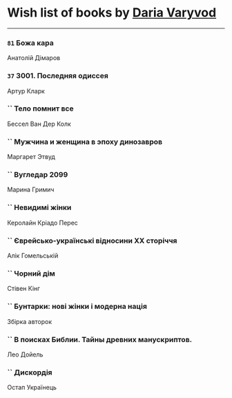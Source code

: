 # Wish list of books by [Daria Varyvod](https://www.facebook.com/profile.php?id=829893410524253)
---

### `81` Божа кара
Анатолій Дімаров

### `37` 3001. Последняя одиссея
Артур Кларк

### `` Тело помнит все
Бессел Ван Дер Колк

### `` Мужчина и женщина в эпоху динозавров
Маргарет Этвуд

### `` Вугледар 2099
Марина Гримич

### `` Невидимі жінки
Керолайн Кріадо Перес

### `` Єврейсько-українські відносини ХХ сторіччя
Алік Гомельській

### `` Чорний дім
Стівен Кінг

### `` Бунтарки: нові жінки і модерна нація
Збірка авторок

### `` В поисках Библии. Тайны древних манускриптов.
Лео Дойель

### `` Дискордія
Остап Українець

